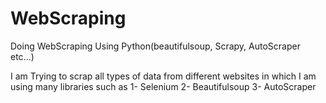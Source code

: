 # WebScraping
Doing WebScraping Using Python(beautifulsoup, Scrapy, AutoScraper etc...)

I am Trying to scrap all types of data from different websites in which I am using many libraries such as
1-  Selenium
2-  Beautifulsoup
3-  AutoScraper

